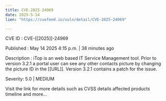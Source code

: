 ```yaml
---
title: CVE-2025-24969
date: 2025-5-14
lien: "https://cvefeed.io/vuln/detail/CVE-2025-24969"

---
```


CVE ID : CVE-[[2025]]-24969

Published :  May 14
2025
4:15 p.m. | 38 minutes ago

Description : iTop is an web based IT Service Management tool. Prior to version 3.2.1
a portal user can see any other contacts picture by changing the picture ID in the [[URL]]. Version 3.2.1 contains a patch for the issue.

Severity: 5.0 | MEDIUM

Visit the link for more details
such as CVSS details
affected products
timeline
and more...
